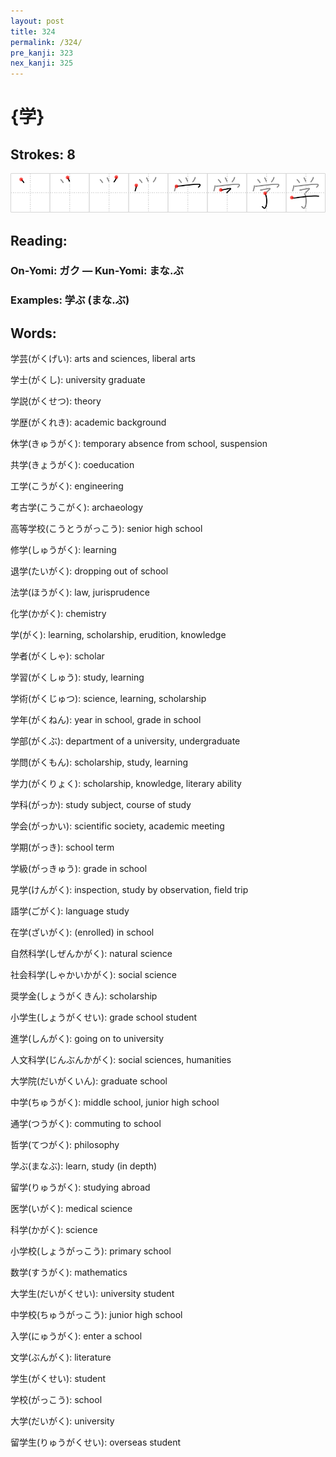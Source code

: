 ```yaml
---
layout: post
title: 324
permalink: /324/
pre_kanji: 323
nex_kanji: 325
---
```


# {学}

## Strokes: 8

<div class="stroke"><img src="../images/E5ADA6.png" /></div>

## Reading:

### On-Yomi: ガク &mdash; Kun-Yomi: まな.ぶ

### Examples: 学ぶ (まな.ぶ)

## Words:

学芸(がくげい): arts and sciences, liberal arts

学士(がくし): university graduate

学説(がくせつ): theory

学歴(がくれき): academic background

休学(きゅうがく): temporary absence from school, suspension

共学(きょうがく): coeducation

工学(こうがく): engineering

考古学(こうこがく): archaeology

高等学校(こうとうがっこう): senior high school

修学(しゅうがく): learning

退学(たいがく): dropping out of school

法学(ほうがく): law, jurisprudence

化学(かがく): chemistry

学(がく): learning, scholarship, erudition, knowledge

学者(がくしゃ): scholar

学習(がくしゅう): study, learning

学術(がくじゅつ): science, learning, scholarship

学年(がくねん): year in school, grade in school

学部(がくぶ): department of a university, undergraduate

学問(がくもん): scholarship, study, learning

学力(がくりょく): scholarship, knowledge, literary ability

学科(がっか): study subject, course of study

学会(がっかい): scientific society, academic meeting

学期(がっき): school term

学級(がっきゅう): grade in school

見学(けんがく): inspection, study by observation, field trip

語学(ごがく): language study

在学(ざいがく): (enrolled) in school

自然科学(しぜんかがく): natural science

社会科学(しゃかいかがく): social science

奨学金(しょうがくきん): scholarship

小学生(しょうがくせい): grade school student

進学(しんがく): going on to university

人文科学(じんぶんかがく): social sciences, humanities

大学院(だいがくいん): graduate school

中学(ちゅうがく): middle school, junior high school

通学(つうがく): commuting to school

哲学(てつがく): philosophy

学ぶ(まなぶ): learn, study (in depth)

留学(りゅうがく): studying abroad

医学(いがく): medical science

科学(かがく): science

小学校(しょうがっこう): primary school

数学(すうがく): mathematics

大学生(だいがくせい): university student

中学校(ちゅうがっこう): junior high school

入学(にゅうがく): enter a school

文学(ぶんがく): literature

学生(がくせい): student

学校(がっこう): school

大学(だいがく): university

留学生(りゅうがくせい): overseas student
